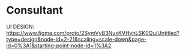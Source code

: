 # Consultant
UI DESIGN: https://www.figma.com/proto/2SymVyB3NuxKVHvhLSK0Qu/Untitled?type=design&node-id=2-21&scaling=scale-down&page-id=0%3A1&starting-point-node-id=1%3A2
